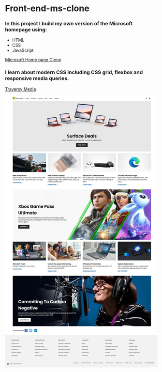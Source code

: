 # Front-end-ms-clone

### In this project I build my own version of the Microsoft homepage using:

- HTML
- CSS
- JavaScript

[Microsoft Home page Clone](https://ms-home-clone.netlify.com)

### I learn about modern CSS including CSS grid, flexbox and responsive media queries.

[Traversy Media](https://www.youtube.com/watch?v=uKgn-To1C4Q)

![Microsoft Home page Clone](/images/MS-home.jpg)
